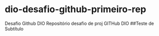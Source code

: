 # dio-desafio-github-primeiro-rep
Desafio Github DIO
Repositório desafio de proj GITHub DIO
##Teste de Subtítulo
